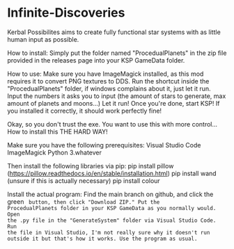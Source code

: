 # Infinite-Discoveries
Kerbal Possibilites aims to create fully functional star systems with as little human input as possible.

How to install:
Simply put the folder named "ProcedualPlanets" in the zip file provided in the releases page into your KSP GameData folder.

How to use:
Make sure you have ImageMagick installed, as this mod requires it to convert PNG textures to DDS.
Run the shortcut inside the "ProcedualPlanets" folder, if windows complains about it, just let it run.
Input the numbers it asks you to input (the amount of stars to generate, max amount of planets and moons...)
Let it run!
Once you're done, start KSP! If you installed it correctly, it should work perfectly fine!


Okay, so you don't trust the exe. You want to use this with more control...
How to install this THE HARD WAY!

Make sure you have the following prerequisites:
Visual Studio Code
ImageMagick
Python 3.whatever

Then install the following libraries via pip:
pip install pillow (https://pillow.readthedocs.io/en/stable/installation.html)
pip install wand (unsure if this is actually necessary)
pip install colour

Install the actual program:
Find the main branch on github, and click the green <Code> button, then click "Download ZIP."
Put the ProcedualPlanets folder in your KSP GameData as you normally would.
Open the .py file in the "GenerateSystem" folder via Visual Studio Code.
Run the file in Visual Studio, I'm not really sure why it doesn't run outside it but that's how it works.
Use the program as usual.
